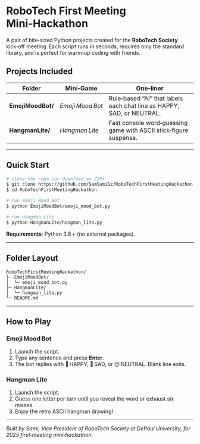 # RoboTech First Meeting Mini‑Hackathon

A pair of bite‑sized Python projects created for the **RoboTech Society** kick‑off meeting. Each script runs in seconds, requires only the standard library, and is perfect for warm‑up coding with friends.

## Projects Included

| Folder | Mini‑Game | One‑liner |
|--------|-----------|-----------|
| **EmojiMoodBot/** | *Emoji Mood Bot* | Rule‑based “AI” that labels each chat line as HAPPY, SAD, or NEUTRAL. |
| **HangmanLite/** | *Hangman Lite* | Fast console word‑guessing game with ASCII stick‑figure suspense. |

---

## Quick Start

```bash
# clone the repo (or download as ZIP)
$ git clone https://github.com/SamSamiSz/RoboTechFirstMeetingHackathon.git
$ cd RoboTechFirstMeetingHackathon

# run Emoji Mood Bot
$ python EmojiMoodBot/emoji_mood_bot.py

# run Hangman Lite
$ python HangmanLite/hangman_lite.py
```

**Requirements**: Python 3.8 + (no external packages).

---

## Folder Layout

```
RoboTechFirstMeetingHackathon/
├─ EmojiMoodBot/
│  └─ emoji_mood_bot.py
├─ HangmanLite/
│  └─ hangman_lite.py
└─ README.md
```

---

## How to Play

### Emoji Mood Bot
1. Launch the script.
2. Type any sentence and press **Enter**.
3. The bot replies with 🙂 HAPPY, 🙁 SAD, or 😐 NEUTRAL.  Blank line exits.

### Hangman Lite
1. Launch the script.
2. Guess one letter per turn until you reveal the word or exhaust six misses.
3. Enjoy the retro ASCII hangman drawing!

---

*Built by Sami, Vice President of RoboTech Society at DePaul University, for 2025 first‑meeting mini‑hackathon.*

